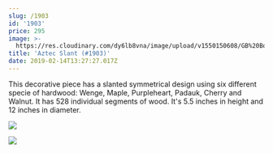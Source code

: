 ```yaml
---
slug: /1903
id: '1903'
price: 295
image: >-
  https://res.cloudinary.com/dy6lb8vna/image/upload/v1550150608/GB%20Bowlworks%20Gallery/1903a.jpg
title: 'Aztec Slant (#1903)'
date: 2019-02-14T13:27:27.017Z
---
```

This decorative piece has a slanted symmetrical design using six different specie of hardwood:  Wenge, Maple, Purpleheart, Padauk, Cherry and Walnut.  It has 528 individual segments of wood.  It's 5.5 inches in height and 12 inches in diameter.

![](https://res.cloudinary.com/dy6lb8vna/image/upload/v1550150609/GB%20Bowlworks%20Gallery/1903b.jpg)

![](https://res.cloudinary.com/dy6lb8vna/image/upload/v1550151117/GB%20Bowlworks%20Gallery/IMG_3470.jpg)
